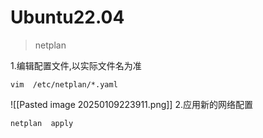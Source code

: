 # Ubuntu22.04

> netplan

1.编辑配置文件,以实际文件名为准
```
vim  /etc/netplan/*.yaml
```
![[Pasted image 20250109223911.png]]
2.应用新的网络配置
```
netplan  apply
```
